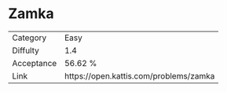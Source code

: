# Zamka

<table>
    <tr>
        <td>Category</td>
        <td>Easy</td>
    </tr>
    <tr>
        <td>Diffulty</td>
        <td>1.4</td>
    </tr>
    <tr>
        <td>Acceptance</td>
        <td>56.62 %</td>
    </tr>
    <tr>
        <td>Link</td>
        <td>https://open.kattis.com/problems/zamka</td>
    </tr>
</table>